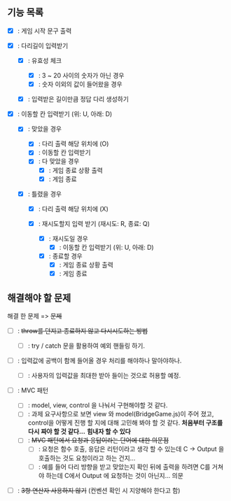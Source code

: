 ## 기능 목록

- [x] : 게임 시작 문구 출력
- [x] : 다리길이 입력받기

  - [x] : 유효성 체크

    - [x] : 3 ~ 20 사이의 숫자가 아닌 경우
    - [x] : 숫자 이외의 값이 들어왔을 경우

  - [x] : 입력받은 길이만큼 정답 다리 생성하기

- [x] : 이동할 칸 입력받기 (위: U, 아래: D)

  - [x] : 맞았을 경우

    - [x] : 다리 출력 해당 위치에 (O)
    - [x] : 이동할 칸 입력받기
    - [x] : 다 맞았을 경우
      - [x] : 게임 종료 상황 출력
      - [x] : 게임 종료

  - [x] : 틀렸을 경우

    - [x] : 다리 출력 해당 위치에 (X)
    - [x] : 재시도할지 입력 받기 (재시도: R, 종료: Q)

      - [x] : 재시도일 경우
        - [x] : 이동할 칸 입력받기 (위: U, 아래: D)
      - [x] : 종료할 경우
        - [x] : 게임 종료 상황 출력
        - [x] : 게임 종료

## 해결해야 할 문제

해결 한 문제 => ~~문제~~

- [ ] : ~~throw를 던지고 종료하지 않고 다시시도하는 방법~~

  - [ ] : try / catch 문을 활용하여 예외 핸들링 하기.

- [ ] : 입력값에 공백이 함께 들어올 경우 처리를 해야하나 말아야하나.

  - [ ] : 사용자의 입력값을 최대한 받아 들이는 것으로 허용할 예정.

- [ ] : MVC 패턴
  - [ ] : model, view, control 을 나눠서 구현해야할 것 같다.
  - [ ] : 과제 요구사항으로 보면 view 와 model(BridgeGame.js)이 주어 졌고, control을 어떻게 진행 할 지에 대해 고민해 봐야 할 것 같다.
        **처음부터 구조를 다시 짜야 할 것 같다...**
        **힘내자 할 수 있다**
  - [ ] : ~~MVC 패턴에서 요청과 응답이라는 단어에 대한 의문점~~
    - [ ] : 요청은 함수 호출, 응답은 리턴이라고 생각 할 수 있는데 C -> Output 을 호출하는 것도 요청이라고 하는 건지...
    - [ ] : 예를 들어 다리 방향을 받고 맞았는지 확인 뒤에 출력을 하려면 C를 거쳐야 하는데 C에서 Output 에 요청하는 것이 아닌지... 의문
- [ ] : ~~3항 연산자 사용하지 않기~~ (컨벤션 확인 시 지양해야 한다고 함)
